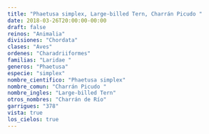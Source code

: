 ```yaml
---
title: "Phaetusa simplex, Large-billed Tern, Charrán Picudo "
date: 2018-03-26T20:00:00-00:00
draft: false
reinos: "Animalia"
divisiones: "Chordata"
clases: "Aves"
ordenes: "Charadriiformes"
familias: "Laridae "
generos: "Phaetusa"
especie: "simplex"
nombre_cientifico: "Phaetusa simplex"
nombre_comun: "Charrán Picudo "
nombre_ingles: "Large-billed Tern"
otros_nombres: "Charrán de Río"
garrigues: "378"
vista: true
los_cielos: true
---
```


